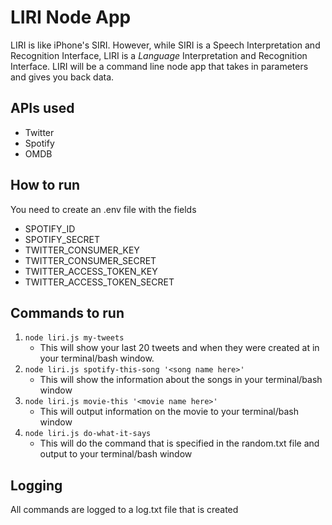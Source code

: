 # LIRI Node App
LIRI is like iPhone's SIRI. However, while SIRI is a Speech Interpretation and Recognition Interface, LIRI is a _Language_ Interpretation and Recognition Interface. LIRI will be a command line node app that takes in parameters and gives you back data.

## APIs used
- Twitter
- Spotify
- OMDB

## How to run
You need to create an .env file with the fields
- SPOTIFY_ID
- SPOTIFY_SECRET
- TWITTER_CONSUMER_KEY
- TWITTER_CONSUMER_SECRET
- TWITTER_ACCESS_TOKEN_KEY
- TWITTER_ACCESS_TOKEN_SECRET

## Commands to run
1. `node liri.js my-tweets`
    - This will show your last 20 tweets and when they were created at in your terminal/bash window.
2. `node liri.js spotify-this-song '<song name here>'`
    - This will show the information about the songs in your terminal/bash window
3. `node liri.js movie-this '<movie name here>'`
    - This will output information on the movie to your terminal/bash window
4. `node liri.js do-what-it-says`
    - This will do the command that is specified in the random.txt file and output to your terminal/bash window
    
## Logging
All commands are logged to a log.txt file that is created    